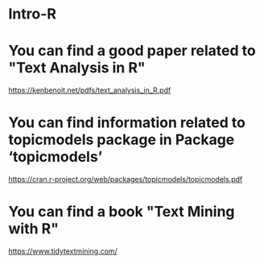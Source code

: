 # Intro-R
# You can find a good paper related to "Text Analysis in R"
https://kenbenoit.net/pdfs/text_analysis_in_R.pdf
# You can find information related to topicmodels package in Package ‘topicmodels’
https://cran.r-project.org/web/packages/topicmodels/topicmodels.pdf
# You can find a book "Text Mining with R"
https://www.tidytextmining.com/
#
